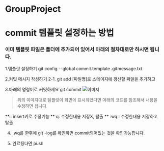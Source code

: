 # GroupProject

# commit 템플릿 설정하는 방법
### 이미 템플릿 파일은 폴더에 추가되어 있어서 아래의 절차대로만 하시면 됩니다.

1.템플릿 설정하기
git config --global commit.template .gitmessage.txt

2.커밋 메시지 작성하기
2-1. git add [파일명]로 스테이지에 갱신할 파일을 추가하고

3.아래의 명령어로 커밋하세요
git commit
![이미지](https://user-images.githubusercontent.com/101496219/206132909-44df1208-ea95-4376-a4e5-4c3b0f97996b.png)
> 위의 이미지대로 템플릿이 화면에 표시되었다면 아래의 코드를 참조해서 내용을 수정하면 됩니다.

**i: insert키로 수정기능
** q: 수정한내용 저장X, 탈출
** :wq : 수정한내용 저장하고 탈출 

4. :wq를 한후에 git -log를 확인하면 commit되어있는 것을 확인가능합니다.

5. 완료됬다면 push
